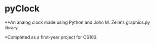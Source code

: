 # pyClock
**An analog clock made using Python and John M. Zelle's graphics.py library.

*Completed as a first-year project for CS103.

